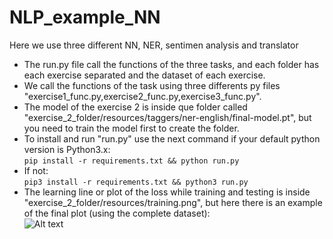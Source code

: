 # NLP_example_NN
Here we use three different NN, NER, sentimen analysis and translator
- The run.py file call the functions of the three tasks, and each folder has each exercise separated and the dataset of each exercise.
- We call the functions of the task using three differents py files "exercise1_func.py,exercise2_func.py,exercise3_func.py".
- The model of the exercise 2 is inside que folder called "exercise_2_folder/resources/taggers/ner-english/final-model.pt", but you need to train the model first to create the folder.<br>
- To install and run "run.py" use the next command if your default python version is Python3.x:<br>
```pip install -r requirements.txt && python run.py```
- If not:<br>
```pip3 install -r requirements.txt && python3 run.py```<br>
- The learning line or plot of the loss while training and testing is inside "exercise_2_folder/resources/training.png", but here there is an example of the final plot (using the complete dataset):<br>
![Alt text](training.png?raw=true "Learning line")